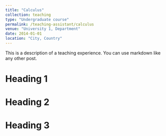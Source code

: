 ```yaml
---
title: "Calculus"
collection: teaching
type: "Undergraduate course"
permalink: /teaching-assistant/calculus
venue: "University 1, Department"
date: 2014-01-01
location: "City, Country"
---
```


This is a description of a teaching experience. You can use markdown like any other post.

Heading 1
======

Heading 2
======

Heading 3
======
